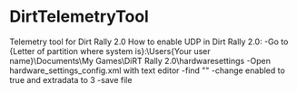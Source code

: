# DirtTelemetryTool
Telemetry tool for Dirt Rally 2.0
How to enable UDP in Dirt Rally 2.0:
-Go to {Letter of partition where system is}:\Users\{Your user name}\Documents\My Games\DiRT Rally 2.0\hardwaresettings
-Open hardware_settings_config.xml with text editor
-find "<udp enabled="false" extradata="0" ip="127.0.0.1" port="20777" delay="1" />"
-change enabled to true and extradata to 3
-save file
